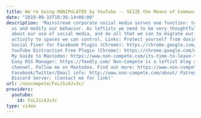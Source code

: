```yaml
---
title: We're being MANIPULATED by YouTube -- SEIZE the Means of Communication!
date: "2019-09-15T10:36:14+08:00"
description: 'Mainstream corporate social media serves one function: to manipulate
  us and modify our behavior. As leftists we need to be very thoughtful and intentional
  about our use of social media, and do all that we can to migrate our core online
  activity to spaces we can control. Links: Protect yourself from doxing: https://www.comparitech.com/blog/vpn-privacy/what-is-doxxing-how-to-avoid/
  Social Fixer for Facebook Plugin (Chrome): https://chrome.google.com/webstore/detail/social-fixer-for-facebook/ifmhoabcaeehkljcfclfiieohkohdgbb?hl=en
  YouTube Distraction Free Plugin (Chrome): https://chrome.google.com/webstore/detail/df-youtube-distraction-fr/mjdepdfccjgcndkmemponafgioodelna?hl=en
  My Guide to Mastodon: https://www.non-compete.com/its-time-to-leave-facebook-for-mastodon/
  Easy RSS Manager: https://feedly.com/ Non-Compete is a leftist blog and YouTube
  channel. Follow me on Mastodon. Find out more: https://www.non-compete.com/its-time-to-leave-facebook-for-mastodon/
  Facebook/Twitter/Email info: http://www.non-compete.com/about/ Patreon: https://www.patreon.com/noncompete
  Discord Server: (Contact me for link)'
url: /noncompete/FxL31cAJv3c/
providers:
  youtube:
    id: FxL31cAJv3c
type: video
---
```

